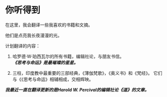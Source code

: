 # 你听得到

在这里，我会翻译一些我喜欢的书籍和文摘。

他们是点亮我长夜漫漫的光。

计划翻译的内容：

1. 哈罗德·W·珀西瓦尔的所有书籍，编辑社论，与朋友书信。<br/>
***《思考与命运》是最璀璨的星星。***

2.  三柱，印度教中最重要的三部经典，《薄伽梵歌》，《奥义书》和《梵经》。 它们与《《思考与命运》相辅相成，交相辉映。







***_我最近一直在翻译更新的是Harold W. Percival的编辑社论《道》的文章。_***


